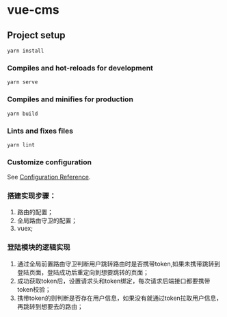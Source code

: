 # vue-cms

## Project setup
```
yarn install
```

### Compiles and hot-reloads for development
```
yarn serve
```

### Compiles and minifies for production
```
yarn build
```

### Lints and fixes files
```
yarn lint
```

### Customize configuration
See [Configuration Reference](https://cli.vuejs.org/config/).

### 搭建实现步骤：
1. 路由的配置；
2. 全局路由守卫的配置；
3. vuex;
### 登陆模块的逻辑实现
1. 通过全局前置路由守卫判断用户跳转路由时是否携带token,如果未携带跳转到登陆页面，登陆成功后重定向到想要跳转的页面；
2. 成功获取token后，设置请求头和token绑定，每次请求后端接口都要携带token校验；
3. 携带token的则判断是否存在用户信息，如果没有就通过token拉取用户信息，再跳转到想要去的路由；